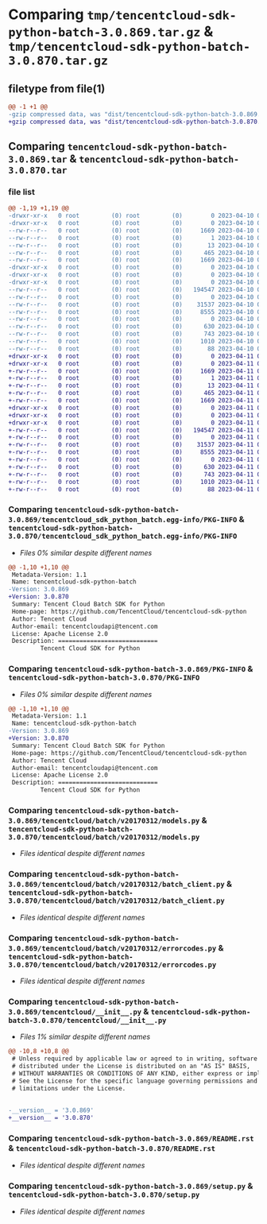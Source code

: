 # Comparing `tmp/tencentcloud-sdk-python-batch-3.0.869.tar.gz` & `tmp/tencentcloud-sdk-python-batch-3.0.870.tar.gz`

## filetype from file(1)

```diff
@@ -1 +1 @@
-gzip compressed data, was "dist/tencentcloud-sdk-python-batch-3.0.869.tar", last modified: Mon Apr 10 02:55:00 2023, max compression
+gzip compressed data, was "dist/tencentcloud-sdk-python-batch-3.0.870.tar", last modified: Tue Apr 11 03:20:23 2023, max compression
```

## Comparing `tencentcloud-sdk-python-batch-3.0.869.tar` & `tencentcloud-sdk-python-batch-3.0.870.tar`

### file list

```diff
@@ -1,19 +1,19 @@
-drwxr-xr-x   0 root         (0) root         (0)        0 2023-04-10 02:55:00.000000 tencentcloud-sdk-python-batch-3.0.869/
-drwxr-xr-x   0 root         (0) root         (0)        0 2023-04-10 02:55:00.000000 tencentcloud-sdk-python-batch-3.0.869/tencentcloud_sdk_python_batch.egg-info/
--rw-r--r--   0 root         (0) root         (0)     1669 2023-04-10 02:55:00.000000 tencentcloud-sdk-python-batch-3.0.869/tencentcloud_sdk_python_batch.egg-info/PKG-INFO
--rw-r--r--   0 root         (0) root         (0)        1 2023-04-10 02:55:00.000000 tencentcloud-sdk-python-batch-3.0.869/tencentcloud_sdk_python_batch.egg-info/dependency_links.txt
--rw-r--r--   0 root         (0) root         (0)       13 2023-04-10 02:55:00.000000 tencentcloud-sdk-python-batch-3.0.869/tencentcloud_sdk_python_batch.egg-info/top_level.txt
--rw-r--r--   0 root         (0) root         (0)      465 2023-04-10 02:55:00.000000 tencentcloud-sdk-python-batch-3.0.869/tencentcloud_sdk_python_batch.egg-info/SOURCES.txt
--rw-r--r--   0 root         (0) root         (0)     1669 2023-04-10 02:55:00.000000 tencentcloud-sdk-python-batch-3.0.869/PKG-INFO
-drwxr-xr-x   0 root         (0) root         (0)        0 2023-04-10 02:55:00.000000 tencentcloud-sdk-python-batch-3.0.869/tencentcloud/
-drwxr-xr-x   0 root         (0) root         (0)        0 2023-04-10 02:55:00.000000 tencentcloud-sdk-python-batch-3.0.869/tencentcloud/batch/
-drwxr-xr-x   0 root         (0) root         (0)        0 2023-04-10 02:55:00.000000 tencentcloud-sdk-python-batch-3.0.869/tencentcloud/batch/v20170312/
--rw-r--r--   0 root         (0) root         (0)   194547 2023-04-10 02:55:00.000000 tencentcloud-sdk-python-batch-3.0.869/tencentcloud/batch/v20170312/models.py
--rw-r--r--   0 root         (0) root         (0)        0 2023-04-10 02:55:00.000000 tencentcloud-sdk-python-batch-3.0.869/tencentcloud/batch/v20170312/__init__.py
--rw-r--r--   0 root         (0) root         (0)    31537 2023-04-10 02:55:00.000000 tencentcloud-sdk-python-batch-3.0.869/tencentcloud/batch/v20170312/batch_client.py
--rw-r--r--   0 root         (0) root         (0)     8555 2023-04-10 02:55:00.000000 tencentcloud-sdk-python-batch-3.0.869/tencentcloud/batch/v20170312/errorcodes.py
--rw-r--r--   0 root         (0) root         (0)        0 2023-04-10 02:55:00.000000 tencentcloud-sdk-python-batch-3.0.869/tencentcloud/batch/__init__.py
--rw-r--r--   0 root         (0) root         (0)      630 2023-04-10 02:55:00.000000 tencentcloud-sdk-python-batch-3.0.869/tencentcloud/__init__.py
--rw-r--r--   0 root         (0) root         (0)      743 2023-04-10 02:55:00.000000 tencentcloud-sdk-python-batch-3.0.869/README.rst
--rw-r--r--   0 root         (0) root         (0)     1010 2023-04-10 02:55:00.000000 tencentcloud-sdk-python-batch-3.0.869/setup.py
--rw-r--r--   0 root         (0) root         (0)       88 2023-04-10 02:55:00.000000 tencentcloud-sdk-python-batch-3.0.869/setup.cfg
+drwxr-xr-x   0 root         (0) root         (0)        0 2023-04-11 03:20:23.000000 tencentcloud-sdk-python-batch-3.0.870/
+drwxr-xr-x   0 root         (0) root         (0)        0 2023-04-11 03:20:23.000000 tencentcloud-sdk-python-batch-3.0.870/tencentcloud_sdk_python_batch.egg-info/
+-rw-r--r--   0 root         (0) root         (0)     1669 2023-04-11 03:20:23.000000 tencentcloud-sdk-python-batch-3.0.870/tencentcloud_sdk_python_batch.egg-info/PKG-INFO
+-rw-r--r--   0 root         (0) root         (0)        1 2023-04-11 03:20:23.000000 tencentcloud-sdk-python-batch-3.0.870/tencentcloud_sdk_python_batch.egg-info/dependency_links.txt
+-rw-r--r--   0 root         (0) root         (0)       13 2023-04-11 03:20:23.000000 tencentcloud-sdk-python-batch-3.0.870/tencentcloud_sdk_python_batch.egg-info/top_level.txt
+-rw-r--r--   0 root         (0) root         (0)      465 2023-04-11 03:20:23.000000 tencentcloud-sdk-python-batch-3.0.870/tencentcloud_sdk_python_batch.egg-info/SOURCES.txt
+-rw-r--r--   0 root         (0) root         (0)     1669 2023-04-11 03:20:23.000000 tencentcloud-sdk-python-batch-3.0.870/PKG-INFO
+drwxr-xr-x   0 root         (0) root         (0)        0 2023-04-11 03:20:23.000000 tencentcloud-sdk-python-batch-3.0.870/tencentcloud/
+drwxr-xr-x   0 root         (0) root         (0)        0 2023-04-11 03:20:23.000000 tencentcloud-sdk-python-batch-3.0.870/tencentcloud/batch/
+drwxr-xr-x   0 root         (0) root         (0)        0 2023-04-11 03:20:23.000000 tencentcloud-sdk-python-batch-3.0.870/tencentcloud/batch/v20170312/
+-rw-r--r--   0 root         (0) root         (0)   194547 2023-04-11 03:20:23.000000 tencentcloud-sdk-python-batch-3.0.870/tencentcloud/batch/v20170312/models.py
+-rw-r--r--   0 root         (0) root         (0)        0 2023-04-11 03:20:23.000000 tencentcloud-sdk-python-batch-3.0.870/tencentcloud/batch/v20170312/__init__.py
+-rw-r--r--   0 root         (0) root         (0)    31537 2023-04-11 03:20:23.000000 tencentcloud-sdk-python-batch-3.0.870/tencentcloud/batch/v20170312/batch_client.py
+-rw-r--r--   0 root         (0) root         (0)     8555 2023-04-11 03:20:23.000000 tencentcloud-sdk-python-batch-3.0.870/tencentcloud/batch/v20170312/errorcodes.py
+-rw-r--r--   0 root         (0) root         (0)        0 2023-04-11 03:20:23.000000 tencentcloud-sdk-python-batch-3.0.870/tencentcloud/batch/__init__.py
+-rw-r--r--   0 root         (0) root         (0)      630 2023-04-11 03:20:23.000000 tencentcloud-sdk-python-batch-3.0.870/tencentcloud/__init__.py
+-rw-r--r--   0 root         (0) root         (0)      743 2023-04-11 03:20:23.000000 tencentcloud-sdk-python-batch-3.0.870/README.rst
+-rw-r--r--   0 root         (0) root         (0)     1010 2023-04-11 03:20:23.000000 tencentcloud-sdk-python-batch-3.0.870/setup.py
+-rw-r--r--   0 root         (0) root         (0)       88 2023-04-11 03:20:23.000000 tencentcloud-sdk-python-batch-3.0.870/setup.cfg
```

### Comparing `tencentcloud-sdk-python-batch-3.0.869/tencentcloud_sdk_python_batch.egg-info/PKG-INFO` & `tencentcloud-sdk-python-batch-3.0.870/tencentcloud_sdk_python_batch.egg-info/PKG-INFO`

 * *Files 0% similar despite different names*

```diff
@@ -1,10 +1,10 @@
 Metadata-Version: 1.1
 Name: tencentcloud-sdk-python-batch
-Version: 3.0.869
+Version: 3.0.870
 Summary: Tencent Cloud Batch SDK for Python
 Home-page: https://github.com/TencentCloud/tencentcloud-sdk-python
 Author: Tencent Cloud
 Author-email: tencentcloudapi@tencent.com
 License: Apache License 2.0
 Description: ============================
         Tencent Cloud SDK for Python
```

### Comparing `tencentcloud-sdk-python-batch-3.0.869/PKG-INFO` & `tencentcloud-sdk-python-batch-3.0.870/PKG-INFO`

 * *Files 0% similar despite different names*

```diff
@@ -1,10 +1,10 @@
 Metadata-Version: 1.1
 Name: tencentcloud-sdk-python-batch
-Version: 3.0.869
+Version: 3.0.870
 Summary: Tencent Cloud Batch SDK for Python
 Home-page: https://github.com/TencentCloud/tencentcloud-sdk-python
 Author: Tencent Cloud
 Author-email: tencentcloudapi@tencent.com
 License: Apache License 2.0
 Description: ============================
         Tencent Cloud SDK for Python
```

### Comparing `tencentcloud-sdk-python-batch-3.0.869/tencentcloud/batch/v20170312/models.py` & `tencentcloud-sdk-python-batch-3.0.870/tencentcloud/batch/v20170312/models.py`

 * *Files identical despite different names*

### Comparing `tencentcloud-sdk-python-batch-3.0.869/tencentcloud/batch/v20170312/batch_client.py` & `tencentcloud-sdk-python-batch-3.0.870/tencentcloud/batch/v20170312/batch_client.py`

 * *Files identical despite different names*

### Comparing `tencentcloud-sdk-python-batch-3.0.869/tencentcloud/batch/v20170312/errorcodes.py` & `tencentcloud-sdk-python-batch-3.0.870/tencentcloud/batch/v20170312/errorcodes.py`

 * *Files identical despite different names*

### Comparing `tencentcloud-sdk-python-batch-3.0.869/tencentcloud/__init__.py` & `tencentcloud-sdk-python-batch-3.0.870/tencentcloud/__init__.py`

 * *Files 1% similar despite different names*

```diff
@@ -10,8 +10,8 @@
 # Unless required by applicable law or agreed to in writing, software
 # distributed under the License is distributed on an "AS IS" BASIS,
 # WITHOUT WARRANTIES OR CONDITIONS OF ANY KIND, either express or implied.
 # See the License for the specific language governing permissions and
 # limitations under the License.
 
 
-__version__ = '3.0.869'
+__version__ = '3.0.870'
```

### Comparing `tencentcloud-sdk-python-batch-3.0.869/README.rst` & `tencentcloud-sdk-python-batch-3.0.870/README.rst`

 * *Files identical despite different names*

### Comparing `tencentcloud-sdk-python-batch-3.0.869/setup.py` & `tencentcloud-sdk-python-batch-3.0.870/setup.py`

 * *Files identical despite different names*

